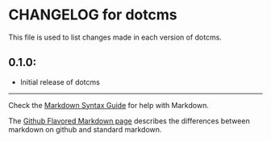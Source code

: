 # CHANGELOG for dotcms

This file is used to list changes made in each version of dotcms.

## 0.1.0:

* Initial release of dotcms

- - - 
Check the [Markdown Syntax Guide](http://daringfireball.net/projects/markdown/syntax) for help with Markdown.

The [Github Flavored Markdown page](http://github.github.com/github-flavored-markdown/) describes the differences between markdown on github and standard markdown.

